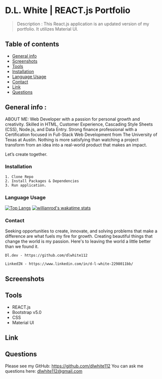 # D.L. White | REACT.js Portfolio 
  > Description : This React.js application is an updated version of my portfolio. It utilizes Material UI.
  
  ## Table of contents
  * [General info](#general-info)
  * [Screenshots](#screenshots)
  * [Tools](#tools)
  * [Installation](#installation)
  * [Language Usage](#language-usage)
  * [Contact](#contact)
  * [Link](#link)
  * [Questions](#Questions)
  
  
  ## General info : 
ABOUT ME: Web Developer with a passion for personal growth and creativity. Skilled in HTML, Customer Experience, Cascading Style Sheets (CSS), Node.js, and Data Entry. Strong finance professional with a Certification focused in Full-Stack Web Development from The University of Texas at Austin. Nothing is more satisfying than watching a project transform from an idea into a real-world product that makes an impact. 

Let’s create together. 

  ### Installation 
    1. Clone Repo
    2. Install Packages & Dependencies
    3. Run application.

  ### Language Usage
[![Top Langs](https://github-readme-stats.vercel.app/api/top-langs/?username=dlwhite112)](https://github.com/dlwhite112/github-readme-stats)
[![willianrod's wakatime stats](https://github-readme-stats.vercel.app/api/wakatime?username=dlwhite112&layout=compact)](https://github.com/dlwhite112/github-readme-stats)


  ### Contact
Seeking opportunities to create, innovate, and solving problems that make a difference are what fuels my fire for growth. Creating beautiful things that change the world is my passion. Here's to leaving the world a little better than we found it.


    Dl.dev - https://github.com/dlwhite112
    
    LinkedIN - https://www.linkedin.com/in/d-l-white-2298011bb/

  
  ## Screenshots

  
  ## Tools
  * REACT.js
  * Bootstrap v5.0
  * CSS
  * Material UI

  
  ## Link
  
  
  ## Questions
  Please see my GitHub: https://github.com/dlwhite112
  You can ask me questions here: dlwhite112@gmail.com
